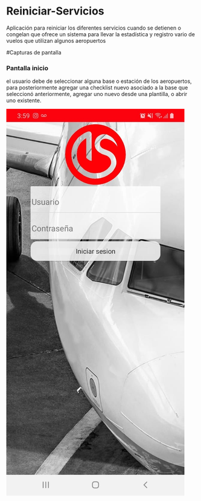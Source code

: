 # Reiniciar-Servicios
Aplicación para reiniciar los diferentes servicios cuando se detienen o congelan que ofrece un sistema para llevar la estadística y registro vario de vuelos que utilizan algunos aeropuertos 

#Capturas de pantalla
### Pantalla inicio
el usuario debe de seleccionar alguna base o estación de los aeropuertos, para posteriormente agregar una checklist nuevo asociado a la base que seleccionó anteriormente, agregar uno nuevo desde una plantilla, o abrir uno existente.

<img src="Capturas/Login.jpg">

